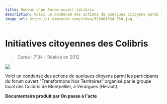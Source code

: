 ```yaml
---
title: Rendus d'un Forum ouvert Colibris
description: Voici un condensé des actions de quelques citoyens parmi les participants du forum ouvert "Transformons Nos Territoires" organisé par le groupe local des Colibris de Montpellier, à Vérargues (Hérault).
image_url: https://i.vimeocdn.com/video/518081634_350.jpg
---
```


# Initiatives citoyennes des Colibris

> Durée : 7'34 - Réalisé en 2012

[![](https://i.vimeocdn.com/video/518081634_640.jpg)](https://player.vimeo.com/video/127334911)

Voici un condensé des actions de quelques citoyens parmi les participants du forum ouvert "Transformons Nos Territoires" organisé par le groupe local des Colibris de Montpellier, à Vérargues (Hérault).

**Documentaire produit par On passe à l'acte**

